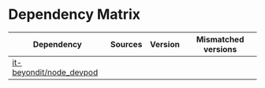 # Dependency Matrix

Dependency | Sources | Version | Mismatched versions
---------- | ------- | ------- | -------------------
[it-beyondit/node_devpod](https://github.com/it-beyondit/node_devpod.git) |  | []() | 
